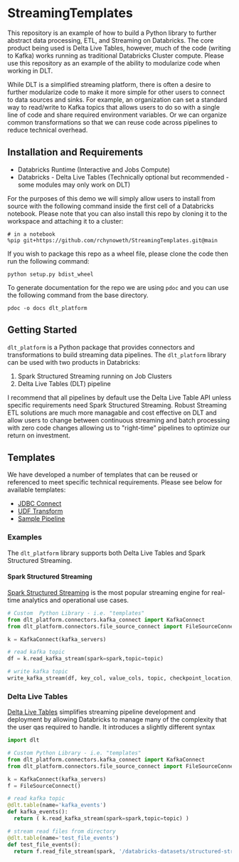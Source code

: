 # StreamingTemplates

This repository is an example of how to build a Python library to further abstract data processing, ETL, and Streaming on Databricks. The core product being used is Delta Live Tables, however, much of the code (writing to Kafka) works running as traditional Databricks Cluster compute. Please use this repository as an example of the ability to modularize code when working in DLT. 

While DLT is a simplified streaming platform, there is often a desire to further modularize code to make it more simple for other users to connect to data sources and sinks. For example, an organization can set a standard way to read/write to Kafka topics that allows users to do so with a single line of code and share required environment variables. Or we can organize common transformations so that we can reuse code across pipelines to reduce technical overhead. 

## Installation and Requirements 

- Databricks Runtime (Interactive and Jobs Compute)
- Databricks - Delta Live Tables (Technically optional but recommended - some modules may only work on DLT)

For the purposes of this demo we will simply allow users to install from source with the following command inside the first cell of a Databricks notebook. Please note that you can also install this repo by cloning it to the workspace and attaching it to a cluster:
```
# in a notebook 
%pip git+https://github.com/rchynoweth/StreamingTemplates.git@main
```

If you wish to package this repo as a wheel file, please clone the code then run the following command: 
```
python setup.py bdist_wheel   
```

To generate documentation for the repo we are using `pdoc` and you can use the following command from the base directory. 
```
pdoc -o docs dlt_platform
```

## Getting Started 

`dlt_platform` is a Python package that provides connectors and transformations to build streaming data pipelines. The `dlt_platform` library can be used with two products in Databricks: 
1. Spark Structured Streaming running on Job Clusters  
1. Delta Live Tables (DLT) pipeline

I recommend that all pipelines by default use the Delta Live Table API unless specific requirements need Spark Structured Streaming. Robust Streaming ETL solutions are much more managable and cost effective on DLT and allow users to change between continuous streaming and batch processing with zero code changes allowing us to "right-time" pipelines to optimize our return on investment. 

## Templates 

We have developed a number of templates that can be reused or referenced to meet specific technical requirements. Please see below for available templates:
- [JDBC Connect](https://github.com/rchynoweth/StreamingPlatformDemo/blob/main/common/sample_pipelines/sample_streaming_jdbc.py)
- [UDF Transform](https://github.com/rchynoweth/StreamingPlatformDemo/blob/main/common/sample_pipelines/sample_dlt_udf_call.py)
- [Sample Pipeline](https://github.com/rchynoweth/StreamingPlatformDemo/blob/main/common/sample_pipelines/sample_dlt_pipeline.py)



### Examples 

The `dlt_platform` library supports both Delta Live Tables and Spark Structured Streaming. 

#### Spark Structured Streaming 

[Spark Structured Streaming](https://docs.databricks.com/structured-streaming/index.html) is the most popular streaming engine for real-time analytics and operational use cases. 

```python
# Custom  Python Library - i.e. "templates"
from dlt_platform.connectors.kafka_connect import KafkaConnect
from dlt_platform.connectors.file_source_connect import FileSourceConnect

k = KafkaConnect(kafka_servers)

# read kafka topic
df = k.read_kafka_stream(spark=spark,topic=topic) 

# write kafka topic 
write_kafka_stream(df, key_col, value_cols, topic, checkpoint_location, username, security_protocol, sasl_mechanism)

```


### Delta Live Tables 

[Delta Live Tables](https://docs.databricks.com/delta-live-tables/index.html) simplifies streaming pipeline development and deployment by allowing Databricks to manage many of the complexity that the user qas required to handle. It introduces a slightly different syntax 
```python
import dlt 

# Custom Python Library - i.e. "templates"
from dlt_platform.connectors.kafka_connect import KafkaConnect
from dlt_platform.connectors.file_source_connect import FileSourceConnect

k = KafkaConnect(kafka_servers)
f = FileSourceConnect()

# read kafka topic
@dlt.table(name='kafka_events')
def kafka_events():
  return ( k.read_kafka_stream(spark=spark,topic=topic) )

# stream read files from directory 
@dlt.table(name='test_file_events')
def test_file_events():
  return f.read_file_stream(spark, '/databricks-datasets/structured-streaming/events', 'json')

```
